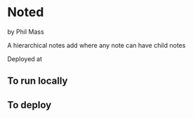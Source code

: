 # Noted
by Phil Mass

A hierarchical notes add where any note can have child notes

Deployed at []()

## To run locally

## To deploy
